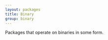 ```yaml
---
layout: packages
title: Binary
group: binary
---
```

    
Packages that operate on binaries in some form.